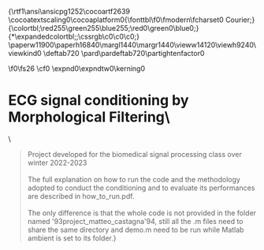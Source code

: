 {\rtf1\ansi\ansicpg1252\cocoartf2639
\cocoatextscaling0\cocoaplatform0{\fonttbl\f0\fmodern\fcharset0 Courier;}
{\colortbl;\red255\green255\blue255;\red0\green0\blue0;}
{\*\expandedcolortbl;;\cssrgb\c0\c0\c0;}
\paperw11900\paperh16840\margl1440\margr1440\vieww14120\viewh9240\viewkind0
\deftab720
\pard\pardeftab720\partightenfactor0

\f0\fs26 \cf0 \expnd0\expndtw0\kerning0
# ECG signal conditioning by Morphological Filtering\
\
> Project developed for the biomedical signal processing class over winter 2022-2023\
\
The full explanation on how to run the code and the methodology adopted to conduct the conditioning and to evaluate its performances are described in how_to_run.pdf.\
\
The only difference is that the whole code is not provided in the folder named \'93project_matteo_castagna\'94, still all the .m files need to share the same directory and demo.m need to be run while Matlab ambient is set to its folder.}
